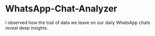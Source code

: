 # WhatsApp-Chat-Analyzer
I observed how the trail of data we leave on our daily WhatsApp chats reveal deep insights.
